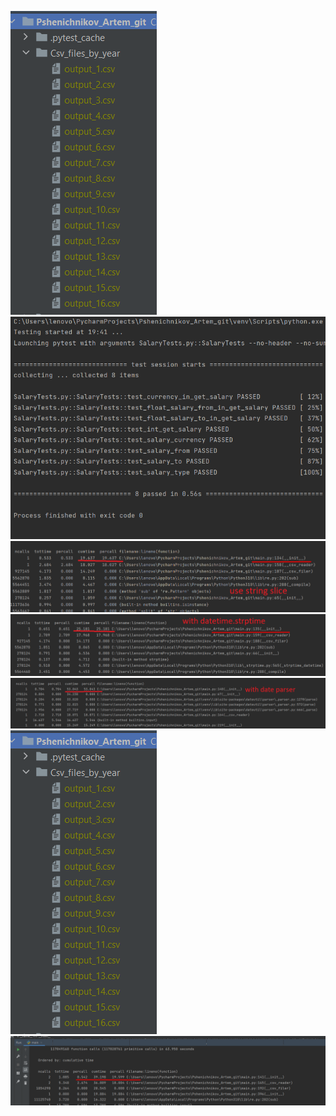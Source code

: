 ![img.png](readme_images/img.png)
![img_1.png](readme_images/img_1.png)
![](readme_images/without_datetime.png)
![](readme_images/datetime.png)
![](readme_images/date_parser.png)
![](readme_images/img.png)
![](readme_images/with_multiprocess.png)